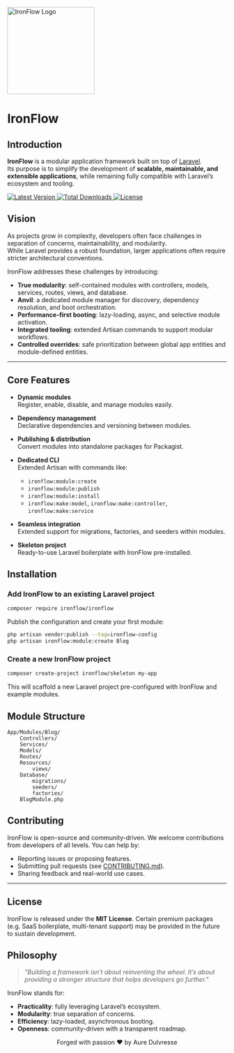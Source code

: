 <p align="start">
  <img src="./" alt="IronFlow Logo" width="200">
</p>

# IronFlow

## Introduction

**IronFlow** is a modular application framework built on top of [Laravel](https://laravel.com).  
Its purpose is to simplify the development of **scalable, maintainable, and extensible applications**, while remaining fully compatible with Laravel’s ecosystem and tooling.

 <p align="start">
  <a href="https://packagist.org/packages/ironflow/ironflow">
    <img src="https://img.shields.io/packagist/v/ironflow/ironflow" alt="Latest Version" />
  </a>
  <a href="https://packagist.org/packages/ironflow/ironflow">
    <img src="https://img.shields.io/packagist/dt/ironflow/ironflow" alt="Total Downloads" />
  </a>
  <a href="https://packagist.org/packages/ironflow/ironflow">
    <img src="https://img.shields.io/packagist/l/ironflow/ironflow" alt="License" />
  </a>
 </p>


## Vision

As projects grow in complexity, developers often face challenges in separation of concerns, maintainability, and modularity.  
While Laravel provides a robust foundation, larger applications often require stricter architectural conventions.

IronFlow addresses these challenges by introducing:

- **True modularity**: self-contained modules with controllers, models, services, routes, views, and database.
- **Anvil**: a dedicated module manager for discovery, dependency resolution, and boot orchestration.
- **Performance-first booting**: lazy-loading, async, and selective module activation.
- **Integrated tooling**: extended Artisan commands to support modular workflows.
- **Controlled overrides**: safe prioritization between global app entities and module-defined entities.

---

## Core Features

- **Dynamic modules**  
  Register, enable, disable, and manage modules easily.  

- **Dependency management**  
  Declarative dependencies and versioning between modules.  

- **Publishing & distribution**  
  Convert modules into standalone packages for Packagist.  

- **Dedicated CLI**  
  Extended Artisan with commands like:  
  - `ironflow:module:create`
  - `ironflow:module:publish`
  - `ironflow:module:install`
  - `ironflow:make:model`, `ironflow:make:controller`, `ironflow:make:service`  

- **Seamless integration**  
  Extended support for migrations, factories, and seeders within modules.  

- **Skeleton project**  
  Ready-to-use Laravel boilerplate with IronFlow pre-installed.  


## Installation

### Add IronFlow to an existing Laravel project

```bash
composer require ironflow/ironflow
````

Publish the configuration and create your first module:

```bash
php artisan vendor:publish --tag=ironflow-config
php artisan ironflow:module:create Blog
```

### Create a new IronFlow project

```bash
composer create-project ironflow/skeleton my-app
```

This will scaffold a new Laravel project pre-configured with IronFlow and example modules.

## Module Structure

```
App/Modules/Blog/
    Controllers/
    Services/
    Models/
    Routes/
    Resources/
        views/
    Database/
        migrations/
        seeders/
        factories/
    BlogModule.php
```

## Contributing

IronFlow is open-source and community-driven.
We welcome contributions from developers of all levels. You can help by:

* Reporting issues or proposing features.
* Submitting pull requests (see [CONTRIBUTING.md](./CONTRIBUTING.md)).
* Sharing feedback and real-world use cases.

---

## License

IronFlow is released under the **MIT License**.
Certain premium packages (e.g. SaaS boilerplate, multi-tenant support) may be provided in the future to sustain development.

## Philosophy

> *"Building a framework isn’t about reinventing the wheel.
> It’s about providing a stronger structure that helps developers go further."*

IronFlow stands for:

* **Practicality**: fully leveraging Laravel’s ecosystem.
* **Modularity**: true separation of concerns.
* **Efficiency**: lazy-loaded, asynchronous booting.
* **Openness**: community-driven with a transparent roadmap.

<p align="center">
Forged with passion ❤️ by Aure Dulvresse
</p>
